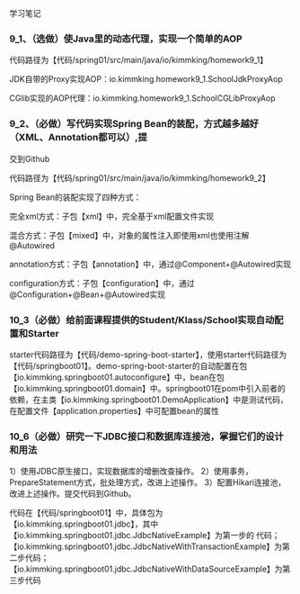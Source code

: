 学习笔记

### 9_1、（选做）使Java里的动态代理，实现一个简单的AOP

代码路径为【代码/spring01/src/main/java/io/kimmking/homework9_1】

JDK自带的Proxy实现AOP：io.kimmking.homework9_1.SchoolJdkProxyAop

CGlib实现的AOP代理：io.kimmking.homework9_1.SchoolCGLibProxyAop

### 9_2、（必做）写代码实现Spring Bean的装配，方式越多越好（XML、Annotation都可以）,提

交到Github

代码路径为【代码/spring01/src/main/java/io/kimmking/homework9_2】

Spring Bean的装配实现了四种方式：

完全xml方式：子包【xml】中，完全基于xml配置文件实现

混合方式：子包【mixed】中，对象的属性注入即使用xml也使用注解@Autowired

annotation方式：子包【annotation】中，通过@Component+@Autowired实现

configuration方式：子包【configuration】中，通过@Configuration+@Bean+@Autowired实现

### 10_3（必做）给前面课程提供的Student/Klass/School实现自动配置和Starter

starter代码路径为【代码/demo-spring-boot-starter】，使用starter代码路径为【代码/springboot01】。demo-spring-boot-starter的自动配置在包【io.kimmking.springboot01.autoconfigure】中，bean在包【io.kimmking.springboot01.domain】中。springboot01在pom中引入前者的依赖，在主类【io.kimmking.springboot01.DemoApplication】中是测试代码，在配置文件【application.properties】中可配置bean的属性

### 10_6（必做）研究一下JDBC接口和数据库连接池，掌握它们的设计和用法

1）使用JDBC原生接口，实现数据库的增删改查操作。
2）使用事务，PrepareStatement方式，批处理方式，改进上述操作。
3）配置Hikari连接池，改进上述操作。提交代码到Github。

代码在【代码/springboot01】中，具体包为【io.kimmking.springboot01.jdbc】，其中【io.kimmking.springboot01.jdbc.JdbcNativeExample】为第一步的 代码；【io.kimmking.springboot01.jdbc.JdbcNativeWithTransactionExample】为第二步代码；【io.kimmking.springboot01.jdbc.JdbcNativeWithDataSourceExample】为第三步代码